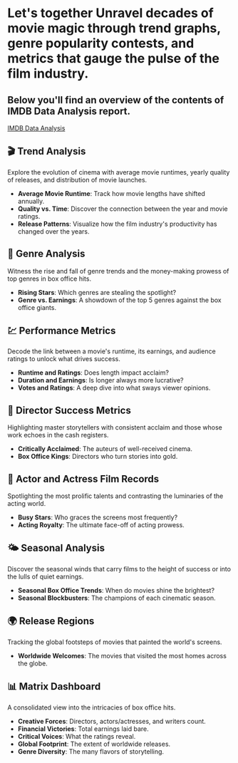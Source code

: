 # Let's together Unravel decades of movie magic through trend graphs, genre popularity contests, and metrics that gauge the pulse of the film industry.

## Below you'll find an overview of the contents of IMDB Data Analysis report.
[IMDB Data Analysis](https://github.com/Pramita0410/Power-BI/blob/main/Food%20Inspection%20Data%20Analysis/Food%20Inspection%20PowerBI%20dashboard.pdf)


## 🎬 Trend Analysis
Explore the evolution of cinema with average movie runtimes, yearly quality of releases, and distribution of movie launches.

- **Average Movie Runtime**: Track how movie lengths have shifted annually.
- **Quality vs. Time**: Discover the connection between the year and movie ratings.
- **Release Patterns**: Visualize how the film industry's productivity has changed over the years.

## 🌟 Genre Analysis
Witness the rise and fall of genre trends and the money-making prowess of top genres in box office hits.

- **Rising Stars**: Which genres are stealing the spotlight?
- **Genre vs. Earnings**: A showdown of the top 5 genres against the box office giants.

## 💹 Performance Metrics
Decode the link between a movie's runtime, its earnings, and audience ratings to unlock what drives success.

- **Runtime and Ratings**: Does length impact acclaim?
- **Duration and Earnings**: Is longer always more lucrative?
- **Votes and Ratings**: A deep dive into what sways viewer opinions.

## 🎥 Director Success Metrics
Highlighting master storytellers with consistent acclaim and those whose work echoes in the cash registers.

- **Critically Acclaimed**: The auteurs of well-received cinema.
- **Box Office Kings**: Directors who turn stories into gold.

## 🌟 Actor and Actress Film Records
Spotlighting the most prolific talents and contrasting the luminaries of the acting world.

- **Busy Stars**: Who graces the screens most frequently?
- **Acting Royalty**: The ultimate face-off of acting prowess.

## 🌤 Seasonal Analysis
Discover the seasonal winds that carry films to the height of success or into the lulls of quiet earnings.

- **Seasonal Box Office Trends**: When do movies shine the brightest?
- **Seasonal Blockbusters**: The champions of each cinematic season.

## 🌍 Release Regions
Tracking the global footsteps of movies that painted the world's screens.

- **Worldwide Welcomes**: The movies that visited the most homes across the globe.

## 📊 Matrix Dashboard
A consolidated view into the intricacies of box office hits.

- **Creative Forces**: Directors, actors/actresses, and writers count.
- **Financial Victories**: Total earnings laid bare.
- **Critical Voices**: What the ratings reveal.
- **Global Footprint**: The extent of worldwide releases.
- **Genre Diversity**: The many flavors of storytelling.

